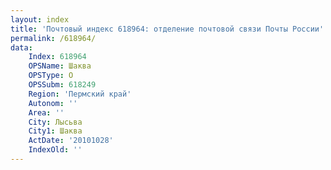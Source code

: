 ```yaml
---
layout: index
title: 'Почтовый индекс 618964: отделение почтовой связи Почты России'
permalink: /618964/
data:
    Index: 618964
    OPSName: Шаква
    OPSType: О
    OPSSubm: 618249
    Region: 'Пермский край'
    Autonom: ''
    Area: ''
    City: Лысьва
    City1: Шаква
    ActDate: '20101028'
    IndexOld: ''
---
```

